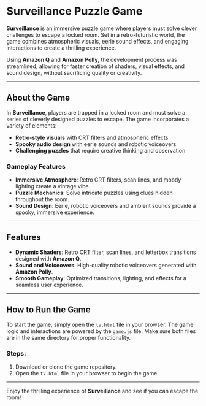 # Surveillance Puzzle Game

**Surveillance** is an immersive puzzle game where players must solve clever challenges to escape a locked room. Set in a retro-futuristic world, the game combines atmospheric visuals, eerie sound effects, and engaging interactions to create a thrilling experience. 

Using **Amazon Q** and **Amazon Polly**, the development process was streamlined, allowing for faster creation of shaders, visual effects, and sound design, without sacrificing quality or creativity.

---

## About the Game

In **Surveillance**, players are trapped in a locked room and must solve a series of cleverly designed puzzles to escape. The game incorporates a variety of elements:

- **Retro-style visuals** with CRT filters and atmospheric effects
- **Spooky audio design** with eerie sounds and robotic voiceovers
- **Challenging puzzles** that require creative thinking and observation

### Gameplay Features
- **Immersive Atmosphere**: Retro CRT filters, scan lines, and moody lighting create a vintage vibe.
- **Puzzle Mechanics**: Solve intricate puzzles using clues hidden throughout the room.
- **Sound Design**: Eerie, robotic voiceovers and ambient sounds provide a spooky, immersive experience.

---

## Features

- **Dynamic Shaders**: Retro CRT filter, scan lines, and letterbox transitions designed with **Amazon Q**.
- **Sound and Voiceovers**: High-quality robotic voiceovers generated with **Amazon Polly**.
- **Smooth Gameplay**: Optimized transitions, lighting, and effects for a seamless user experience.

---

## How to Run the Game

To start the game, simply open the `tv.html` file in your browser. The game logic and interactions are powered by the `game.js` file. Make sure both files are in the same directory for proper functionality.

### Steps:
1. Download or clone the game repository.
2. Open the `tv.html` file in your browser to begin the game.

---

Enjoy the thrilling experience of **Surveillance** and see if you can escape the room!
